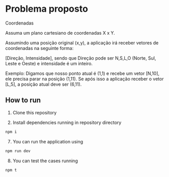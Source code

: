 # Problema proposto
Coordenadas

Assuma um plano cartesiano de coordenadas X x Y. 

Assumindo uma posição original (x,y), a aplicação irá receber vetores de coordenadas na seguinte forma: 

[Direção, Intensidade], sendo que Direção pode ser N,S,L,O (Norte, Sul, Leste e Oeste) e intensidade é um inteiro. 

Exemplo: Digamos que nosso ponto atual é (1,1) e recebe um vetor [N,10], ele precisa parar na posição (1,11). Se após isso a aplicação receber o vetor [L,5], a posição atual deve ser (6,11). 

## How to run
1. Clone this repository

2. Install dependencies running in repository directory 
  ```bash
  npm i
  ```

7. You can run the application using
  ```bash
  npm run dev
  ```
  
8. You can test the cases running
  ```bash
  npm t 
  ```